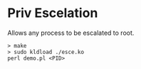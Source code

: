# Priv Escelation 

Allows any process to be escalated to root.

```
> make
> sudo kldload ./esce.ko
perl demo.pl <PID>
```
